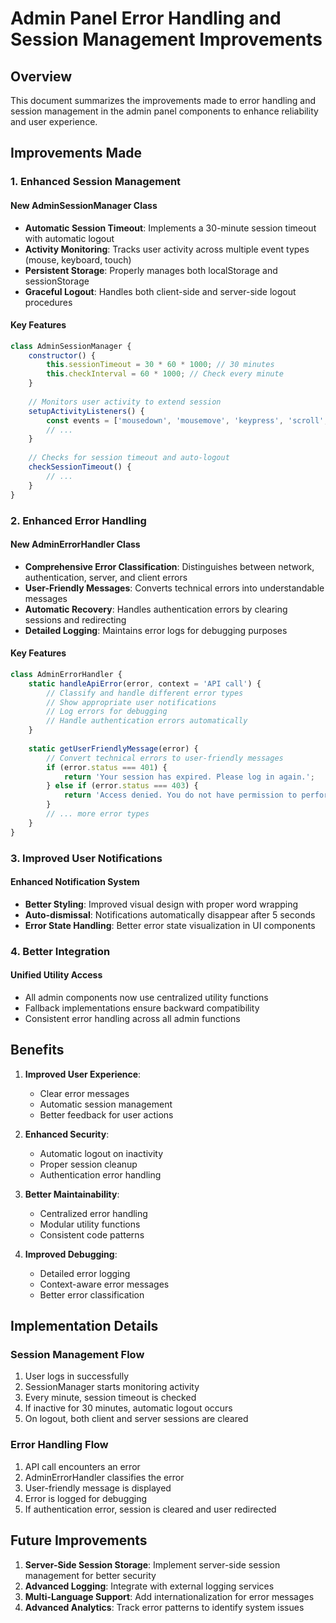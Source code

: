 # Admin Panel Error Handling and Session Management Improvements

## Overview
This document summarizes the improvements made to error handling and session management in the admin panel components to enhance reliability and user experience.

## Improvements Made

### 1. Enhanced Session Management

#### New AdminSessionManager Class
- **Automatic Session Timeout**: Implements a 30-minute session timeout with automatic logout
- **Activity Monitoring**: Tracks user activity across multiple event types (mouse, keyboard, touch)
- **Persistent Storage**: Properly manages both localStorage and sessionStorage
- **Graceful Logout**: Handles both client-side and server-side logout procedures

#### Key Features
```javascript
class AdminSessionManager {
    constructor() {
        this.sessionTimeout = 30 * 60 * 1000; // 30 minutes
        this.checkInterval = 60 * 1000; // Check every minute
    }
    
    // Monitors user activity to extend session
    setupActivityListeners() {
        const events = ['mousedown', 'mousemove', 'keypress', 'scroll', 'touchstart', 'click'];
        // ...
    }
    
    // Checks for session timeout and auto-logout
    checkSessionTimeout() {
        // ...
    }
}
```

### 2. Enhanced Error Handling

#### New AdminErrorHandler Class
- **Comprehensive Error Classification**: Distinguishes between network, authentication, server, and client errors
- **User-Friendly Messages**: Converts technical errors into understandable messages
- **Automatic Recovery**: Handles authentication errors by clearing sessions and redirecting
- **Detailed Logging**: Maintains error logs for debugging purposes

#### Key Features
```javascript
class AdminErrorHandler {
    static handleApiError(error, context = 'API call') {
        // Classify and handle different error types
        // Show appropriate user notifications
        // Log errors for debugging
        // Handle authentication errors automatically
    }
    
    static getUserFriendlyMessage(error) {
        // Convert technical errors to user-friendly messages
        if (error.status === 401) {
            return 'Your session has expired. Please log in again.';
        } else if (error.status === 403) {
            return 'Access denied. You do not have permission to perform this action.';
        }
        // ... more error types
    }
}
```

### 3. Improved User Notifications

#### Enhanced Notification System
- **Better Styling**: Improved visual design with proper word wrapping
- **Auto-dismissal**: Notifications automatically disappear after 5 seconds
- **Error State Handling**: Better error state visualization in UI components

### 4. Better Integration

#### Unified Utility Access
- All admin components now use centralized utility functions
- Fallback implementations ensure backward compatibility
- Consistent error handling across all admin functions

## Benefits

1. **Improved User Experience**: 
   - Clear error messages
   - Automatic session management
   - Better feedback for user actions

2. **Enhanced Security**:
   - Automatic logout on inactivity
   - Proper session cleanup
   - Authentication error handling

3. **Better Maintainability**:
   - Centralized error handling
   - Modular utility functions
   - Consistent code patterns

4. **Improved Debugging**:
   - Detailed error logging
   - Context-aware error messages
   - Better error classification

## Implementation Details

### Session Management Flow
1. User logs in successfully
2. SessionManager starts monitoring activity
3. Every minute, session timeout is checked
4. If inactive for 30 minutes, automatic logout occurs
5. On logout, both client and server sessions are cleared

### Error Handling Flow
1. API call encounters an error
2. AdminErrorHandler classifies the error
3. User-friendly message is displayed
4. Error is logged for debugging
5. If authentication error, session is cleared and user redirected

## Future Improvements

1. **Server-Side Session Storage**: Implement server-side session management for better security
2. **Advanced Logging**: Integrate with external logging services
3. **Multi-Language Support**: Add internationalization for error messages
4. **Advanced Analytics**: Track error patterns to identify system issues